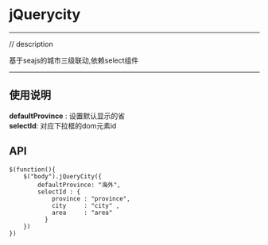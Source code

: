 # jQuerycity

---

// description

基于seajs的城市三级联动,依赖select组件

---

## 使用说明

   **defaultProvince** : 设置默认显示的省<br>
   **selectId**: 对应下拉框的dom元素id<br>

## API

    $(function(){
        $("body").jQueryCity({
            defaultProvince: "海外",
            selectId : {
                province : "province",
                city     : "city" ,
                area     : "area"
              }
        })
    })

